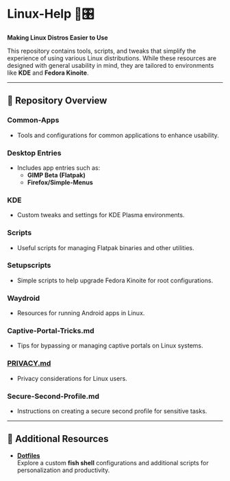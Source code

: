 # Linux-Help 🐧🎛️

**Making Linux Distros Easier to Use**

This repository contains tools, scripts, and tweaks that simplify the experience of using various Linux distributions. While these resources are designed with general usability in mind, they are tailored to environments like **KDE** and **Fedora Kinoite**.

---

## 📂 Repository Overview

### **Common-Apps**
- Tools and configurations for common applications to enhance usability.

### **Desktop Entries**
- Includes app entries such as:
  - **GIMP Beta (Flatpak)**  
  - **Firefox/Simple-Menus**

### **KDE**
- Custom tweaks and settings for KDE Plasma environments.

### **Scripts**
- Useful scripts for managing Flatpak binaries and other utilities.  

### **Setupscripts**
- Simple scripts to help upgrade Fedora Kinoite for root configurations.

### **Waydroid**
- Resources for running Android apps in Linux.

### **Captive-Portal-Tricks.md**
- Tips for bypassing or managing captive portals on Linux systems.

### [**PRIVACY.md**](https://github.com/boredsquirrel/Linux/blob/main/PRIVACY.md)
- Privacy considerations for Linux users.

### **Secure-Second-Profile.md**
- Instructions on creating a secure second profile for sensitive tasks.

---

## 🔗 Additional Resources

- **[Dotfiles](https://github.com/boredsquirrel/dotfiles)**  
  Explore a custom **fish shell** configurations and additional scripts for personalization and productivity.
